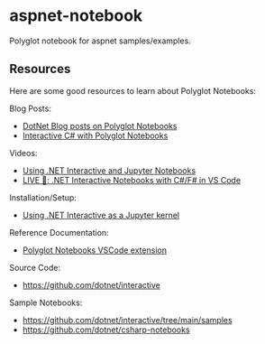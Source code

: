 # aspnet-notebook

Polyglot notebook for aspnet samples/examples.

## Resources

Here are some good resources to learn about Polyglot Notebooks:

Blog Posts:
- [DotNet Blog posts on Polyglot Notebooks](https://devblogs.microsoft.com/dotnet/tag/polyglot-notebooks/)
- [Interactive C# with Polyglot Notebooks](https://newdevsguide.com/2022/12/14/polyglot-notebooks-csharp/)

Videos:
- [Using .NET Interactive and Jupyter Notebooks](https://youtu.be/vlp4B6C81xQ?si=G53gcF9wjK5aisfK)
- [LIVE 🔴: .NET Interactive Notebooks with C#/F# in VS Code](https://www.youtube.com/live/DMYtIJT1OeU?si=CdCYehMnDc7JCw0Z)

Installation/Setup:
- [Using .NET Interactive as a Jupyter kernel](https://github.com/dotnet/interactive/blob/main/docs/NotebookswithJupyter.md)

Reference Documentation:
- [Polyglot Notebooks VSCode extension](https://marketplace.visualstudio.com/items?itemName=ms-dotnettools.dotnet-interactive-vscode)

Source Code:
- https://github.com/dotnet/interactive

Sample Notebooks:
- https://github.com/dotnet/interactive/tree/main/samples
- https://github.com/dotnet/csharp-notebooks
